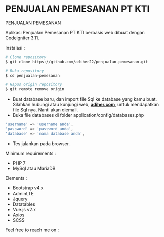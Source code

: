 # PENJUALAN PEMESANAN PT KTI
PENJUALAN PEMESANAN

Aplikasi Penjualan Pemesanan PT KTI berbasis web dibuat dengan Codeigniter 3.11.


Instalasi :
```bash
# Clone repository
$ git clone https://github.com/adiher22/penjualan-pemesanan.git

# Buka repository
$ cd penjualan-pemesanan

# Hapus origin repository
$ git remote remove origin
```
- Buat database baru, dan import file Sql ke database yang kamu buat. 
  Silahkan hubungi atau kunjungi web, **[adiher.com](https://adiher.com/)**, untuk mendapatkan file Sql nya. Nanti akan diemail. 
- Buka file databases di folder application/config/databases.php
```bash
'username' => 'username anda',
'password' => 'password anda',
'database' => 'nama database anda',
```
- Tes jalankan pada browser.


Minimum requirements :
- PHP 7
- MySql atau MariaDB

Elements :
- Bootstrap v4.x
- AdminLTE
- Jquery
- Datatables
- Vue.js v2.x
- Axios 
- SCSS 

Feel free to reach me on : 
